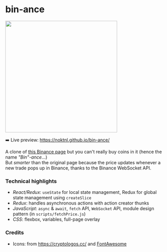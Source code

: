 # bin-ance

<img width="350" alt="" src="https://user-images.githubusercontent.com/94875599/152708663-0e97ffb7-8e2b-4417-8c6a-72815f128631.png">

➡️ Live preview: https://noktnl.github.io/bin-ance/

A clone of [this Binance page](https://www.binance.com/en/buy-sell-crypto) but you can't really buy coins in it (hence the name _"Bin"-ance_...)\
But _smarter_ than the original page because the price updates whenever a new trade pops up in Binance, thanks to the Binance WebSocket API.

### Technical highlights

- _React/Redux_: `useState` for local state management, Redux for global state management using `createSlice`
- _Redux_: handles asynchronous actions with action creator thunks
- _JavaScript_: `async` & `await`, `fetch` API, `WebSocket` API, module design pattern (in `scripts/fetchPrice.js`)
- _CSS_: flexbox, variables, full-page overlay

### Credits

- Icons: from https://cryptologos.cc/ and [FontAwesome](https://fontawesome.com)
